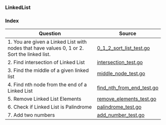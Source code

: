 ### LinkedList

### Index
| Question       | Source |
| -------- |   ------------- |
| 1. You are given a Linked List with nodes that have values 0, 1 or 2. Sort the linked list.   | [0_1_2_sort_list_test.go](./0_1_2_sort_list_test.go)  |
| 2. Find intersection of  Linked List  | [intersection_test.go](./intersection_test.go)  |
| 3. Find the middle of a given linked list  | [middle_node_test.go](./middle_node_test.go)  |
| 4. Find nth node from the end of a Linked List  | [find_nth_from_end_test.go](./find_nth_from_end_test.go)  |
| 5. Remove Linked List Elements  | [remove_elements_test.go](./remove_elements_test.go)  |
| 6. Check if Linked List is Palindrome | [palindrome_test.go](./palindrome_test.go)  |
| 7. Add two numbers | [add_number_test.go](./add_number_test.go)  |
